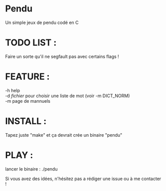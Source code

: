 # Pendu

Un simple jeux de pendu codé en C

# TODO LIST :

Faire un sorte qu'il ne segfault pas avec certains flags !

# FEATURE :

-h help  
-d *fichier* pour choisir une liste de mot (voir -m DICT_NORM)  
-m page de mannuels  

# INSTALL :

Tapez juste "make" et ça devrait crée un binaire "pendu"

# PLAY :  

lancer le binaire : ./pendu
  
  
Si vous avez des idées, n'hésitez pas a rédiger une issue ou à me contacter !
